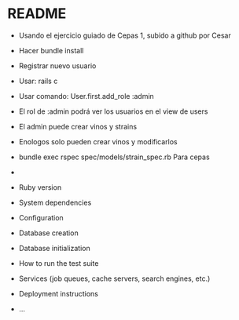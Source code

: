 # README

* Usando el ejercicio guiado de Cepas 1, subido a github por Cesar
* Hacer bundle install
* Registrar nuevo usuario
* Usar: rails c
* Usar comando: User.first.add_role :admin
* El rol de :admin podrá ver los usuarios en el view de users
* El admin puede crear vinos y strains
* Enologos solo pueden crear vinos y modificarlos
* bundle exec rspec spec/models/strain_spec.rb Para cepas
* 

* Ruby version

* System dependencies

* Configuration

* Database creation

* Database initialization

* How to run the test suite

* Services (job queues, cache servers, search engines, etc.)

* Deployment instructions

* ...

